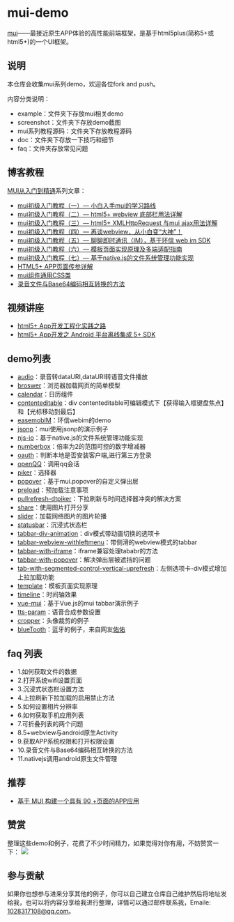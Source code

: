 # mui-demo

[mui](http://dev.dcloud.net.cn/mui/)——最接近原生APP体验的高性能前端框架，是基于html5plus(简称5+或html5+)的一个UI框架。

## 说明

本仓库会收集mui系列demo，欢迎各位fork and push。

内容分类说明：
- example：文件夹下存放mui相关demo
- screenshot：文件夹下存放demo截图
- mui系列教程源码：文件夹下存放教程源码
- doc：文件夹下存放一下技巧和细节
- faq：文件夹存放常见问题

## 博客教程

[MUI从入门到精通](https://segmentfault.com/blog/zhaomenghuan)系列文章：

- [mui初级入门教程（一）— 小白入手mui的学习路线](https://segmentfault.com/a/1190000005173713)
- [mui初级入门教程（二）— html5+ webview 底部栏用法详解](https://segmentfault.com/a/1190000005340854)
- [mui初级入门教程（三）— html5+ XMLHttpRequest 与mui ajax用法详解](https://segmentfault.com/a/1190000005589813)
- [mui初级入门教程（四）— 再谈webview，从小白变“大神”！](https://segmentfault.com/a/1190000005651279) 
- [mui初级入门教程（五）— 聊聊即时通讯（IM），基于环信 web im SDK](https://segmentfault.com/a/1190000005729743)
- [mui初级入门教程（六）— 模板页面实现原理及多端适配指南](https://segmentfault.com/a/1190000006077506)
- [mui初级入门教程（七）— 基于native.js的文件系统管理功能实现](https://segmentfault.com/a/1190000006149212)
- [HTML5+ APP页面传参详解](http://ask.dcloud.net.cn/article/795)
- [mui组件通用CSS类](http://ask.dcloud.net.cn/article/818)
- [录音文件与Base64编码相互转换的方法](http://ask.dcloud.net.cn/article/841)

## 视频讲座

- [html5+ App开发工程化实践之路](https://segmentfault.com/l/1500000009542402?r=bPqXdU)
- [html5+ App开发之 Android 平台离线集成 5+ SDK](https://segmentfault.com/l/1500000010042078?r=bPqXdU)

## demo列表

- [audio](./example/audio/index.html)：录音转dataURI,dataURI转语音文件播放
- [broswer](./example/broswer/index.html)：浏览器加载网页的简单模型
- [calendar](https://rawgit.com/zhaomenghuan/mui-demo/master/example/calendar/index.html)：日历组件
- [contenteditable](https://rawgit.com/zhaomenghuan/mui-demo/master/example/contenteditable/index.html)：div contenteditable可编辑模式下【获得输入框键盘焦点】和【光标移动到最后】
- [easemobIM](./example/easemobIM/index.html)：环信webim的demo
- [jsonp](./example/jsonp/index.html)：mui使用jsonp的演示例子
- [njs-io](./example/njs-io/index.html)：基于native.js的文件系统管理功能实现
- [numberbox](https://rawgit.com/zhaomenghuan/mui-demo/master/example/numberbox/index.html)：倍率为2的范围可控的数字增减器
- [oauth](./example/oauth/index.html)：判断本地是否安装客户端,进行第三方登录
- [openQQ](./example/openQQ/index.html)：调用qq会话
- [piker](https://rawgit.com/zhaomenghuan/mui-demo/master/example/piker/index.html)：选择器
- [popover](https://rawgit.com/zhaomenghuan/mui-demo/master/example/popover/index.html)：基于mui.popover的自定义弹出层
- [preload](https://rawgit.com/zhaomenghuan/mui-demo/master/example/preload/index.html)：预加载注意事项
- [pullrefresh-dtpiker](./example/pullrefresh-dtpiker/index.html)：下拉刷新与时间选择器冲突的解决方案
- [share](./example/share/index.html)：使用图片打开分享
- [slider](https://rawgit.com/zhaomenghuan/mui-demo/master/example/slider/index.html)：加载网络图片的图片轮播
- [statusbar](./example/statusbar/index.html)：沉浸式状态栏
- [tabbar-div-animation](https://rawgit.com/zhaomenghuan/mui-demo/master/example/tabbar-div-animation/index.html)：div模式带动画切换的选项卡
- [tabbar-webview-withleftmenu](./example/tabbar-webview-withleftmenu/main.html)：带侧滑的webview模式的tabbar
- [tabbar-with-iframe](https://rawgit.com/zhaomenghuan/mui-demo/master/example/tabbar-with-iframe/tab-webview-main.html)：iframe兼容处理tababr的方法
- [tabbar-with-popover](./example/tabbar-with-popover/main.html)：解决弹出层被遮挡的问题
- [tab-with-segmented-control-vertical-uprefresh](https://rawgit.com/zhaomenghuan/mui-demo/master/example/tab-with-segmented-control-vertical-uprefresh/index.html)：左侧选项卡-div模式增加上拉加载功能
- [template](./example/template/index.html)：模板页面实现原理
- [timeline](https://rawgit.com/zhaomenghuan/mui-demo/master/example/timeline/timeline.html)：时间轴效果
- [vue-mui](https://rawgit.com/zhaomenghuan/mui-demo/master/example/vue-mui/index.html)：基于Vue.js的mui tabbar演示例子
- [tts-param](./example/tts-param/index.html)：语音合成参数设置
- [cropper](./example/cropper/index.html)：头像裁剪的例子
- [blueTooth](./example/blueTooth/index.html)：蓝牙的例子，来自网友[佑佑](http://ask.dcloud.net.cn/article/12587)

## faq 列表

- 1.如何获取文件的数据
- 2.打开系统wifi设置页面
- 3.沉浸式状态栏设置方法
- 4.上拉刷新下拉加载的启用禁止方法
- 5.如何设置相片分辨率
- 6.如何获取手机应用列表
- 7.可折叠列表的两个问题
- 8.5+webview与android原生Activity
- 9.获取APP系统权限和打开权限设置
- 10.录音文件与Base64编码相互转换的方法
- 11.nativejs调用android原生文件管理

## 推荐

- [基于 MUI 构建一个具有 90 +页面的APP应用](https://github.com/EasyTuan/mui-kidApp)

## 赞赏

整理这些demo和例子，花费了不少时间精力，如果觉得对你有用，不妨赞赏一下：
![](https://segmentfault.com/img/bVxRdQ?w=612&h=384)

## 参与贡献

如果你也想参与进来分享其他的例子，你可以自己建立仓库自己维护然后将地址发给我，也可以将内容分享给我进行整理，详情可以通过邮件联系我，Emaile: 1028317108@qq.com。











